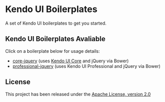 # Kendo UI Boilerplates

A set of Kendo UI boilerplates to get you started.

## Kendo UI Boilerplates Avaliable

Click on a boilerplate below for usage details:

* [core-jquery](core-jquery/) (uses [Kendo UI Core](https://github.com/telerik/kendo-ui-core) and jQuery via Bower)
* [professional-jquery](professional-jquery/) (uses Kendo UI Professional and jQuery via Bower)

## License

This project has been released under the [Apache License, version 2.0](http://www.apache.org/licenses/LICENSE-2.0.html)
